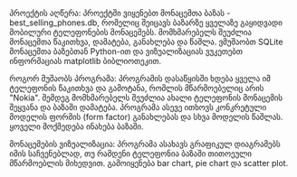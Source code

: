 პროექტის აღწერა:
პროექტში ვიყენებთ მონაცემთა ბაზას - best_selling_phones.db, რომელიც შეიცავს ბაზარზე ყველაზე გაყიდვადი მობილური ტელეფონების მონაცემებს. მომხმარებელს შეუძლია მონაცემთა წაკითხვა, დამატება, განახლება და წაშლა.  ვმუშაობთ SQLite მონაცემთა ბაზებთან Python-ით და ვიზუალიზაციას ვუკეთებთ ინფორმაციას matplotlib ბიბლიოთეკით.

როგორ მუშაობს პროგრამა:
პროგრამის დასაწყისში ხდება ყველა იმ ტელეფონის წაკითხვა და გამოტანა, რომლის მწარმოებელიც არის "Nokia". შემდეგ მომხმარებელს შეუძლია ახალი ტელეფონის მონაცემის შეყვანა და ბაზაში დამატება. პროგრამა ასევე ითხოვს კონკრეტული მოდელის ფორმის (form factor) განახლებას და სხვა მოდელის წაშლას. ყოველი მოქმედება ინახება ბაზაში.

მონაცემების ვიზუალიზაცია:
პროგრამა ასახავს გრაფიკულ დიაგრამებს იმის საჩვენებლად, თუ რამდენი ტელეფონია ბაზაში თითოეული მწარმოებლის მიხედვით. გამოიყენება bar chart, pie chart და scatter plot.

